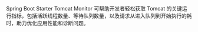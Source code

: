 Spring Boot Starter Tomcat Monitor 可帮助开发者轻松获取 Tomcat 的关键运行指标，包括活跃线程数量、等待队列数量，以及请求从进入队列到开始执行的耗时，助力优化应用性能和诊断问题。
